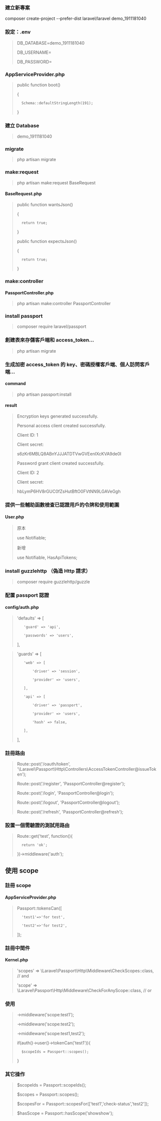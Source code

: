 ### 建立新專案
composer create-project --prefer-dist laravel/laravel demo_1911181040

### 設定：.env
> DB_DATABASE=demo_1911181040
> 
> DB_USERNAME=
> 
> DB_PASSWORD=


### AppServiceProvider.php

> public function boot()
> 
> {
> 
>       Schema::defaultStringLength(191);
> 
> }

### 建立 Database

> demo_1911181040

### migrate
> php artisan migrate

### make:request
> php artisan make:request BaseRequest

#### BaseRequest.php
> public function wantsJson()
> 
> {
> 
>       return true;
> 
> }
> 
> public function expectsJson()
> 
> {
> 
>       return true;
> 
> }

### make:controller
#### PassportController.php
> php artisan make:controller PassportController

### install passport
> composer require laravel/passport

###  創建表來存儲客戶端和 access_token...
> php artisan migrate

### 生成加密 access_token 的 key、密碼授權客戶端、個人訪問客戶端...

#### command

> php artisan passport:install

#### result
> Encryption keys generated successfully.
> 
> Personal access client created successfully.
> 
> Client ID: 1
> 
> Client secret: 
> 
> s6zKr6MBLQ8ABnYJJJATDTVwGVEenIXcKVA9de0I
> 
> Password grant client created successfully.
> 
> Client ID: 2
> 
> Client secret: 
> 
> hbLymP6HV8rGUC0fZsHutBftO0FVtNN9LGAVeGgh

### 提供一些輔助函數檢查已認證用戶的令牌和使用範圍
#### User.php

> 原本
> 
> use Notifiable;
> 
> 新增
> 
> use Notifiable, HasApiTokens;

### install guzzlehttp （偽造 Http 請求）
> composer require guzzlehttp/guzzle

### 配置 passport 認證
#### config/auth.php

> 'defaults' => [
> 
>        'guard' => 'api',
> 
>        'passwords' => 'users',
> 
>    ],


>    'guards' => [
> 
>        'web' => [
> 
>            'driver' => 'session',
> 
>            'provider' => 'users',
> 
>        ],
> 
>        'api' => [
> 
>            'driver' => 'passport',
> 
>            'provider' => 'users',
> 
>            'hash' => false,
> 
>        ],
> 
>    ],
> 

### 註冊路由


> Route::post('/oauth/token', '\Laravel\Passport\Http\Controllers\AccessTokenController@issueToken');
> 
> Route::post('/register', 'PassportController@register');
> 
> Route::post('/login', 'PassportController@login');
> 
> Route::post('/logout', 'PassportController@logout');
> 
> Route::post('/refresh', 'PassportController@refresh');

### 設置一個需驗證的測試用路由

> Route::get('test', function(){
> 
>       return 'ok';
> 
> })->middleware('auth');

## 使用 scope

### 註冊 scope

#### AppServiceProvider.php

> Passport::tokensCan([
> 
>       'test1'=>'for test',
> 
>       'test2'=>'for test2',
> 
> ]);


### 註冊中間件

#### Kernel.php

> 'scopes' => \Laravel\Passport\Http\Middleware\CheckScopes::class, // and
> 
> 'scope' => \Laravel\Passport\Http\Middleware\CheckForAnyScope::class, // or

### 使用

> ->middleware('scope:test1');
> 
> ->middleware('scope:test2');
> 
> ->middleware('scope:test1,test2');
> 
> if(auth()->user()->tokenCan('test1')){
> 
>       $scopeIds = Passport::scopes();
> 
> }

### 其它操作

> $scopeIds = Passport::scopeIds();
> 
> $scopes = Passport::scopes();
> 
> $scopesFor = Passport::scopesFor(['test1','check-status','test2']);
> 
> $hasScope = Passport::hasScope('showshow');
> 





